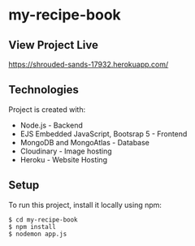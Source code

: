 # my-recipe-book

## View Project Live
https://shrouded-sands-17932.herokuapp.com/

## Technologies
Project is created with:
* Node.js - Backend
* EJS Embedded JavaScript, Bootsrap 5 - Frontend
* MongoDB and MongoAtlas - Database
* Cloudinary - Image hosting
* Heroku - Website Hosting

## Setup
To run this project, install it locally using npm:

```
$ cd my-recipe-book
$ npm install
$ nodemon app.js
```
